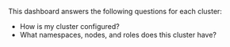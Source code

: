This dashboard answers the following questions for each cluster:

- How is my cluster configured?
- What namespaces, nodes, and roles does this cluster have?

